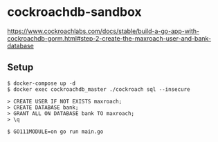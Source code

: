 # cockroachdb-sandbox

https://www.cockroachlabs.com/docs/stable/build-a-go-app-with-cockroachdb-gorm.html#step-2-create-the-maxroach-user-and-bank-database

## Setup

```
$ docker-compose up -d
$ docker exec cockroachdb_master ./cockroach sql --insecure

> CREATE USER IF NOT EXISTS maxroach;
> CREATE DATABASE bank;
> GRANT ALL ON DATABASE bank TO maxroach;
> \q

$ GO111MODULE=on go run main.go
```
